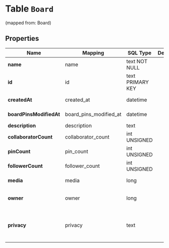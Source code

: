 
# Table `Board`
(mapped from: Board)

## Properties
Name | Mapping | SQL Type | Default | Type | Description | Notes
---- | ------- | -------- | ------- | ---- | ----------- | -----
**name** | name | text NOT NULL |  | **kotlin.String** |  | 
**id** | id | text PRIMARY KEY |  | **kotlin.String** |  |  [optional] [readonly]
**createdAt** | created_at | datetime |  | [**java.time.LocalDateTime**](java.time.LocalDateTime.md) | Date and time of board creation. |  [optional] [readonly]
**boardPinsModifiedAt** | board_pins_modified_at | datetime |  | [**java.time.LocalDateTime**](java.time.LocalDateTime.md) | Date and time of last board pins modified. |  [optional] [readonly]
**description** | description | text |  | **kotlin.String** |  |  [optional]
**collaboratorCount** | collaborator_count | int UNSIGNED |  | **kotlin.Int** | Count of collaborators on the board. |  [optional] [readonly]
**pinCount** | pin_count | int UNSIGNED |  | **kotlin.Int** | Count of pins on the board. |  [optional] [readonly]
**followerCount** | follower_count | int UNSIGNED |  | **kotlin.Int** | Board follower count. |  [optional] [readonly]
**media** | media | long |  | [**BoardMedia**](BoardMedia.md) |  |  [optional] [foreignkey]
**owner** | owner | long |  | [**BoardOwner**](BoardOwner.md) |  |  [optional] [readonly] [foreignkey]
**privacy** | privacy | text |  | [**privacy**](#Privacy) | Privacy setting for a board. Learn more about &lt;a href&#x3D;\&quot;https://help.pinterest.com/en/article/secret-boards\&quot;&gt;secret boards&lt;/a&gt; and &lt;a href&#x3D;\&quot;https://help.pinterest.com/en/business/article/protected-boards\&quot;&gt;protected boards&lt;/a&gt; |  [optional]













